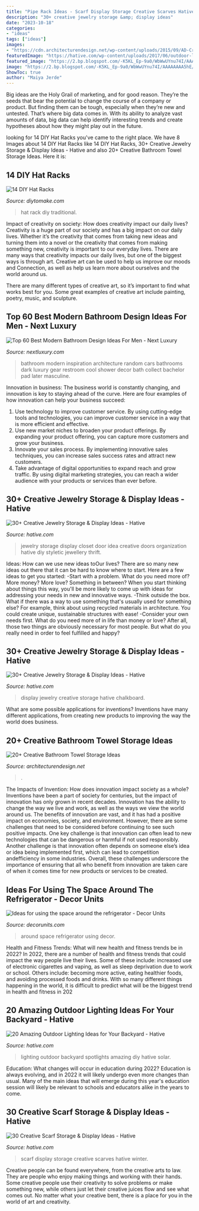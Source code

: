 ```yaml
---
title: "Pipe Rack Ideas - Scarf Display Storage Creative Scarves Hative Winter"
description: "30+ creative jewelry storage &amp; display ideas"
date: "2023-10-18"
categories:
- "ideas"
tags: ["ideas"]
images:
- "https://cdn.architecturendesign.net/wp-content/uploads/2015/09/AD-Creative-Bathroom-Towel-Storage-Ideas-11.jpg"
featuredImage: "https://hative.com/wp-content/uploads/2017/06/outdoor-lighting/15-outdoor-lighting-diy-ideas-tutorials.jpg"
featured_image: "https://2.bp.blogspot.com/-K5KL_Ep-9a0/WbWwUYnu74I/AAAAAAAA5hE/nhY1yFOEfNw2x1MaPobLT9OzRO43QkUHwCLcBGAs/s1600/11.jpg"
image: "https://2.bp.blogspot.com/-K5KL_Ep-9a0/WbWwUYnu74I/AAAAAAAA5hE/nhY1yFOEfNw2x1MaPobLT9OzRO43QkUHwCLcBGAs/s1600/11.jpg"
ShowToc: true
author: "Maiya Jerde"
---
```



Big ideas are the Holy Grail of marketing, and for good reason. They’re the seeds that bear the potential to change the course of a company or product. But finding them can be tough, especially when they’re new and untested. That’s where big data comes in. With its ability to analyze vast amounts of data, big data can help identify interesting trends and create hypotheses about how they might play out in the future.

	

		
looking for 14 DIY Hat Racks you've came to the right place. We have 8 Images about 14 DIY Hat Racks like 14 DIY Hat Racks, 30+ Creative Jewelry Storage &amp; Display Ideas - Hative and also 20+ Creative Bathroom Towel Storage Ideas. Here it is:
		
    
## 14 DIY Hat Racks

<img loading=lazy src="https://www.diytomake.com/wp-content/uploads/2016/03/pipe-hat-rack.jpg" onerror="this.onerror=null;this.src='https://tse2.mm.bing.net/th?id=OIP.AHE4T_bf7WU8OfsVSINaggHaJ3&amp;pid=15.1';" alt="14 DIY Hat Racks">

_Source: diytomake.com_

>hat rack diy traditional. 

	

Impact of creativity on society: How does creativity impact our daily lives?
Creativity is a huge part of our society and has a big impact on our daily lives. Whether it’s the creativity that comes from taking new ideas and turning them into a novel or the creativity that comes from making something new, creativity is important to our everyday lives.
There are many ways that creativity impacts our daily lives, but one of the biggest ways is through art. Creative art can be used to help us improve our moods and Connection, as well as help us learn more about ourselves and the world around us.

There are many different types of creative art, so it’s important to find what works best for you. Some great examples of creative art include painting, poetry, music, and sculpture.

    
## Top 60 Best Modern Bathroom Design Ideas For Men - Next Luxury

<img loading=lazy src="http://nextluxury.com/wp-content/uploads/dark-black-bathroom-design.jpg" onerror="this.onerror=null;this.src='https://tse1.mm.bing.net/th?id=OIP.SOKz6gwZocDJ5h2juWX64wAAAA&amp;pid=15.1';" alt="Top 60 Best Modern Bathroom Design Ideas For Men - Next Luxury">

_Source: nextluxury.com_

>bathroom modern inspiration architecture random cars bathrooms dark luxury gear restroom cool shower decor bath collect bachelor pad later masculine. 

	

Innovation in business:
The business world is constantly changing, and innovation is key to staying ahead of the curve. Here are four examples of how innovation can help your business succeed: 
1. Use technology to improve customer service. By using cutting-edge tools and technologies, you can improve customer service in a way that is more efficient and effective.
2. Use new market niches to broaden your product offerings. By expanding your product offering, you can capture more customers and grow your business. 
3. Innovate your sales process. By implementing innovative sales techniques, you can increase sales success rates and attract new customers. 
4. Take advantage of digital opportunities to expand reach and grow traffic. By using digital marketing strategies, you can reach a wider audience with your products or services than ever before.

    
## 30+ Creative Jewelry Storage &amp; Display Ideas - Hative

<img loading=lazy src="http://hative.com/wp-content/uploads/2015/01/jewelry-storage-display-ideas/31-old-closet-door-display-idea.jpg" onerror="this.onerror=null;this.src='https://tse3.mm.bing.net/th?id=OIP.WDmjR3YVnfWx-6geBf_6-wHaJ4&amp;pid=15.1';" alt="30+ Creative Jewelry Storage &amp; Display Ideas - Hative">

_Source: hative.com_

>jewelry storage display closet door idea creative doors organization hative diy styletic jewellery thrift. 

	

Ideas: How can we use new ideas toOur lives?
There are so many new ideas out there that it can be hard to know where to start. Here are a few ideas to get you started: 
-Start with a problem. What do you need more of? More money? More love? Something in between? When you start thinking about things this way, you'll be more likely to come up with ideas for addressing your needs in new and innovative ways. 
-Think outside the box. What if there was a way to use something that's usually used for something else? For example, think about using recycled materials in architecture. You could create unique, sustainable structures with ease! 
-Consider your own needs first. What do you need more of in life than money or love? After all, those two things are obviously necessary for most people. But what do you really need in order to feel fulfilled and happy?

    
## 30+ Creative Jewelry Storage &amp; Display Ideas - Hative

<img loading=lazy src="https://hative.com/wp-content/uploads/2015/01/jewelry-storage-display-ideas/12-chalkboard-jewelry-display.jpg" onerror="this.onerror=null;this.src='https://tse3.mm.bing.net/th?id=OIP.qaetdJiW8cxZVFc7smG5GAHaLS&amp;pid=15.1';" alt="30+ Creative Jewelry Storage &amp; Display Ideas - Hative">

_Source: hative.com_

>display jewelry creative storage hative chalkboard. 

	

What are some possible applications for inventions?
Inventions have many different applications, from creating new products to improving the way the world does business.

    
## 20+ Creative Bathroom Towel Storage Ideas

<img loading=lazy src="https://cdn.architecturendesign.net/wp-content/uploads/2015/09/AD-Creative-Bathroom-Towel-Storage-Ideas-11.jpg" onerror="this.onerror=null;this.src='https://tse2.mm.bing.net/th?id=OIP.LrBncBnuDSdS3-UPd_ehJQHaJ3&amp;pid=15.1';" alt="20+ Creative Bathroom Towel Storage Ideas">

_Source: architecturendesign.net_

>. 

	

The Impacts of Invention: How does innovation impact society as a whole?
Inventions have been a part of society for centuries, but the impact of innovation has only grown in recent decades. Innovation has the ability to change the way we live and work, as well as the ways we view the world around us. The benefits of innovation are vast, and it has had a positive impact on economies, society, and environment. However, there are some challenges that need to be considered before continuing to see such positive impacts. One key challenge is that innovation can often lead to new technologies that can be dangerous or harmful if not used responsibly. Another challenge is that innovation often depends on someone else’s idea or idea being implemented first, which can lead to competition andefficiency in some industries. Overall, these challenges underscore the importance of ensuring that all who benefit from innovation are taken care of when it comes time for new products or services to be created.

    
## Ideas For Using The Space Around The Refrigerator - Decor Units

<img loading=lazy src="https://2.bp.blogspot.com/-K5KL_Ep-9a0/WbWwUYnu74I/AAAAAAAA5hE/nhY1yFOEfNw2x1MaPobLT9OzRO43QkUHwCLcBGAs/s1600/11.jpg" onerror="this.onerror=null;this.src='https://tse1.mm.bing.net/th?id=OIP.glscHXjvqyXRhKhyEVSSwwHaLH&amp;pid=15.1';" alt="Ideas for using the space around the refrigerator - Decor Units">

_Source: decorunits.com_

>around space refrigerator using decor. 

	

Health and Fitness Trends: What will new health and fitness trends be in 2022?
In 2022, there are a number of health and fitness trends that could impact the way people live their lives. Some of these include: increased use of electronic cigarettes and vaping, as well as sleep deprivation due to work or school. Others include: becoming more active, eating healthier foods, and avoiding processed foods and drinks. With so many different things happening in the world, it is difficult to predict what will be the biggest trend in health and fitness in 202
    
## 20 Amazing Outdoor Lighting Ideas For Your Backyard - Hative

<img loading=lazy src="https://hative.com/wp-content/uploads/2017/06/outdoor-lighting/15-outdoor-lighting-diy-ideas-tutorials.jpg" onerror="this.onerror=null;this.src='https://tse1.mm.bing.net/th?id=OIP.ZrGT-a-LHrxS8LB6H3hSEQHaPq&amp;pid=15.1';" alt="20 Amazing Outdoor Lighting Ideas for Your Backyard - Hative">

_Source: hative.com_

>lighting outdoor backyard spotlights amazing diy hative solar. 

	

Education: What changes will occur in education during 2022?
Education is always evolving, and in 2022 it will likely undergo even more changes than usual. Many of the main ideas that will emerge during this year's education session will likely be relevant to schools and educators alike in the years to come.

    
## 30 Creative Scarf Storage &amp; Display Ideas - Hative

<img loading=lazy src="https://hative.com/wp-content/uploads/2015/03/scarf-storage-ideas/6-creative-scarf-storage-and-display-ideas.jpg" onerror="this.onerror=null;this.src='https://tse4.mm.bing.net/th?id=OIP.JchAu4DdsQfW-yKbH92FFAHaJp&amp;pid=15.1';" alt="30 Creative Scarf Storage &amp; Display Ideas - Hative">

_Source: hative.com_

>scarf display storage creative scarves hative winter. 

	

Creative people can be found everywhere, from the creative arts to law. They are people who enjoy making things and working with their hands. Some creative people use their creativity to solve problems or make something new, while others just let their creative juices flow and see what comes out. No matter what your creative bent, there is a place for you in the world of art and creativity.

